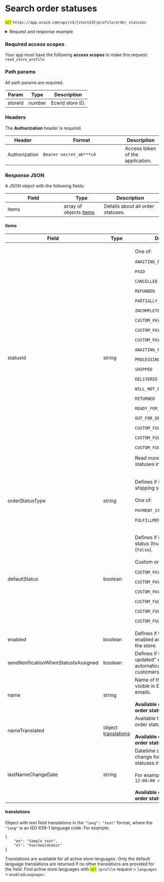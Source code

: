 # Search order statuses

<mark style="color:green;">`GET`</mark> `https://app.ecwid.com/api/v3/{storeId}/profile/order_statuses`

<details>

<summary>Request and response example</summary>

Request:

```http
GET /api/v3/1003/profile/order_statuses HTTP/1.1
Authorization: Bearer secret_token
Host: app.ecwid.com
```

Response:

```json
{
    "items": [
        {
            "statusId": "AWAITING_PAYMENT",
            "orderStatusType": "PAYMENT_STATUS",
            "defaultStatus": true,
            "enabled": true,
            "sendNotificationWhenStatusIsAssigned": true
        },
        {
            "statusId": "PAID",
            "orderStatusType": "PAYMENT_STATUS",
            "defaultStatus": true,
            "enabled": true,
            "sendNotificationWhenStatusIsAssigned": true
        },
        {
            "statusId": "CANCELLED",
            "orderStatusType": "PAYMENT_STATUS",
            "defaultStatus": true,
            "enabled": true,
            "sendNotificationWhenStatusIsAssigned": true
        },
        {
            "statusId": "REFUNDED",
            "orderStatusType": "PAYMENT_STATUS",
            "defaultStatus": true,
            "enabled": true,
            "sendNotificationWhenStatusIsAssigned": true
        },
        {
            "statusId": "PARTIALLY_REFUNDED",
            "orderStatusType": "PAYMENT_STATUS",
            "defaultStatus": true,
            "enabled": true,
            "sendNotificationWhenStatusIsAssigned": true
        },
        {
            "statusId": "INCOMPLETE",
            "orderStatusType": "PAYMENT_STATUS",
            "defaultStatus": true,
            "enabled": true,
            "sendNotificationWhenStatusIsAssigned": true
        },
        {
            "statusId": "CUSTOM_PAYMENT_STATUS_1",
            "orderStatusType": "PAYMENT_STATUS",
            "enabled": false,
            "sendNotificationWhenStatusIsAssigned": true
        },
        {
            "statusId": "CUSTOM_PAYMENT_STATUS_2",
            "orderStatusType": "PAYMENT_STATUS",
            "enabled": false,
            "sendNotificationWhenStatusIsAssigned": true
        },
        {
            "statusId": "CUSTOM_PAYMENT_STATUS_3",
            "orderStatusType": "PAYMENT_STATUS",
            "enabled": false,
            "sendNotificationWhenStatusIsAssigned": true
        },
        {
            "statusId": "AWAITING_PROCESSING",
            "orderStatusType": "FULFILLMENT_STATUS",
            "defaultStatus": true,
            "enabled": true,
            "sendNotificationWhenStatusIsAssigned": true
        },
        {
            "statusId": "PROCESSING",
            "orderStatusType": "FULFILLMENT_STATUS",
            "defaultStatus": true,
            "enabled": true,
            "sendNotificationWhenStatusIsAssigned": true
        },
        {
            "statusId": "SHIPPED",
            "orderStatusType": "FULFILLMENT_STATUS",
            "defaultStatus": true,
            "enabled": true,
            "sendNotificationWhenStatusIsAssigned": true
        },
        {
            "statusId": "DELIVERED",
            "orderStatusType": "FULFILLMENT_STATUS",
            "defaultStatus": true,
            "enabled": true,
            "sendNotificationWhenStatusIsAssigned": true
        },
        {
            "statusId": "WILL_NOT_DELIVER",
            "orderStatusType": "FULFILLMENT_STATUS",
            "defaultStatus": true,
            "enabled": true,
            "sendNotificationWhenStatusIsAssigned": true
        },
        {
            "statusId": "RETURNED",
            "orderStatusType": "FULFILLMENT_STATUS",
            "defaultStatus": true,
            "enabled": true,
            "sendNotificationWhenStatusIsAssigned": true
        },
        {
            "statusId": "READY_FOR_PICKUP",
            "orderStatusType": "FULFILLMENT_STATUS",
            "defaultStatus": true,
            "enabled": true,
            "sendNotificationWhenStatusIsAssigned": true
        },
        {
            "statusId": "OUT_FOR_DELIVERY",
            "orderStatusType": "FULFILLMENT_STATUS",
            "defaultStatus": true,
            "enabled": true,
            "sendNotificationWhenStatusIsAssigned": true
        },
        {
            "statusId": "CUSTOM_FULFILLMENT_STATUS_1",
            "orderStatusType": "FULFILLMENT_STATUS",
            "enabled": false,
            "sendNotificationWhenStatusIsAssigned": true
        },
        {
            "statusId": "CUSTOM_FULFILLMENT_STATUS_2",
            "orderStatusType": "FULFILLMENT_STATUS",
            "enabled": false,
            "sendNotificationWhenStatusIsAssigned": true
        },
        {
            "statusId": "CUSTOM_FULFILLMENT_STATUS_3",
            "orderStatusType": "FULFILLMENT_STATUS",
            "enabled": false,
            "sendNotificationWhenStatusIsAssigned": true
        }
    ]
}
```

</details>

### Required access scopes

Your app must have the following **access scopes** to make this request: `read_store_profile`

### Path params

All path params are required.

| Param   | Type   | Description     |
| ------- | ------ | --------------- |
| storeId | number | Ecwid store ID. |

### Headers

The **Authorization** header is required.

<table><thead><tr><th>Header</th><th width="252">Format</th><th>Description</th></tr></thead><tbody><tr><td>Authorization</td><td><code>Bearer secret_ab***cd</code></td><td>Access token of the application.</td></tr></tbody></table>

### Response JSON

A JSON object with the following fields:

<table><thead><tr><th width="169">Field</th><th>Type</th><th>Description</th></tr></thead><tbody><tr><td>items</td><td>array of objects <a href="search-order-statuses.md#items">items</a></td><td>Details about all order statuses.</td></tr></tbody></table>

#### items

<table><thead><tr><th width="193.26953125">Field</th><th width="114.42578125">Type</th><th>Description</th></tr></thead><tbody><tr><td>statusId</td><td>string</td><td><p>One of:</p><p><code>AWAITING_PAYMENT</code></p><p><code>PAID</code></p><p><code>CANCELLED</code></p><p><code>REFUNDED</code></p><p><code>PARTIALLY_REFUNDED</code></p><p><code>INCOMPLETE</code></p><p><code>CUSTOM_PAYMENT_STATUS_1</code></p><p><code>CUSTOM_PAYMENT_STATUS_2</code></p><p><code>CUSTOM_PAYMENT_STATUS_3</code></p><p><code>AWAITING_PROCESSING</code></p><p><code>PROCESSING</code></p><p><code>SHIPPED</code></p><p><code>DELIVERED</code></p><p><code>WILL_NOT_DELIVER</code></p><p><code>RETURNED</code></p><p><code>READY_FOR_PICKUP</code></p><p><code>OUT_FOR_DELIVERY</code></p><p><code>CUSTOM_FULFILLMENT_STATUS_1</code></p><p><code>CUSTOM_FULFILLMENT_STATUS_2</code></p><p><code>CUSTOM_FULFILLMENT_STATUS_3</code></p><p></p><p>Read more about order statuses in <a href="https://support.ecwid.com/hc/en-us/articles/207806235-Order-details-and-statuses-overview#-understanding-order-statuses">Help Center</a>.</p></td></tr><tr><td>orderStatusType</td><td>string</td><td><p>Defines if it's a payment or shipping status.<br><br>One of:</p><p><code>PAYMENT_STATUS</code></p><p><code>FULFILLMENT_STATUS</code></p></td></tr><tr><td>defaultStatus</td><td>boolean</td><td><p>Defines if it's a built-in status (true) or a custom one (<code>false</code>).<br><br>Custom order statuses:</p><p><code>CUSTOM_PAYMENT_STATUS_1</code></p><p><code>CUSTOM_PAYMENT_STATUS_2</code></p><p><code>CUSTOM_PAYMENT_STATUS_3</code></p><p><code>CUSTOM_FULFILLMENT_STATUS_1</code></p><p><code>CUSTOM_FULFILLMENT_STATUS_2</code></p><p><code>CUSTOM_FULFILLMENT_STATUS_3</code></p></td></tr><tr><td>enabled</td><td>boolean</td><td>Defines if the status is enabled and can be used in the store.</td></tr><tr><td>sendNotificationWhenStatusIsAssigned</td><td>boolean</td><td>Defines if the "Order status updated" email should be automatically sent to customers.</td></tr><tr><td>name</td><td>string</td><td>Name of the order status visible in Ecwid admin and emails.<br><br><strong>Available only for custom order statuses</strong> </td></tr><tr><td>nameTranslated</td><td>object <a href="search-order-statuses.md#translations">translations</a></td><td>Available translations for the order status name.<br><br><strong>Available only for custom order statuses</strong></td></tr><tr><td>lastNameChangeDate</td><td>string</td><td>Datetime of the latest name change for custom order statuses in UTC +0.<br><br>For example, <code>2023-01-01 12:00:00 +0000</code><br><br><strong>Available only for custom order statuses</strong></td></tr></tbody></table>

#### translations

Object with text field translations in the `"lang": "text"` format, where the `"lang"` is an ISO 639-1 language code. For example:

```
{
    "en": "Sample text",
    "nl": "Voorbeeldtekst"
}
```

Translations are available for all active store languages. Only the default language translations are returned if no other translations are provided for the field. Find active store languages with <mark style="color:green;">`GET`</mark> `/profile` request > `languages` > `enabledLanguages`.

